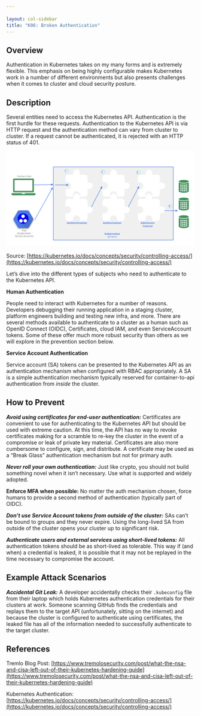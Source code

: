 ```yaml
---

layout: col-sidebar
title: "K06: Broken Authentication"
---
```


## Overview
Authentication in Kubernetes takes on my many forms and is extremely flexible. This emphasis on being highly configurable makes Kubernetes work in a number of different environments but also presents challenges when it comes to cluster and cloud security posture.

 
## Description
Several entities need to access the Kubernetes API. Authentication is the first hurdle for these requests. Authentication to the Kubernetes API is via HTTP request and the authentication method can vary from cluster to cluster. If a request cannot be authenticated, it is rejected with an HTTP status of 401. 

![Kubernetes Authentication](/assets/images/kubernetes-auth.png)

Source: [https://kubernetes.io/docs/concepts/security/controlling-access/](https://kubernetes.io/docs/concepts/security/controlling-access/)

Let’s dive into the different types of subjects who need to authenticate to the Kubernetes API.

**Human Authentication** 

People need to interact with Kubernetes for a number of reasons. Developers debugging their running application in a staging cluster, platform engineers building and testing new infra, and more. There are several methods available to authenticate to a cluster as a human such as OpenID Connect (OIDC), Certificates, cloud IAM, and even ServiceAccount tokens. Some of these offer much more robust security than others as we will explore in the prevention section below.

**Service Account Authentication** 

Service account (SA) tokens can be presented to the Kubernetes API as an authentication mechanism when configured with RBAC appropriately. A SA is a simple authentication mechanism typically reserved for container-to-api authentication from *inside* the cluster. 

## How to Prevent
***Avoid using certificates for end-user authentication:*** Certificates are convenient to use for authenticating to the Kubernetes API but should be used with extreme caution. At this time, the API has no way to revoke certificates making for a scramble to re-key the cluster in the event of a compromise or leak of private key material. Certificates are also more cumbersome to configure, sign, and distribute. A certificate may be used as a “Break Glass” authentication mechanism but not for primary auth.

***Never roll your own authentication:*** Just like crypto, you should not build something novel when it isn’t necessary. Use what is supported and widely adopted. 

**Enforce MFA when possible:** No matter the auth mechanism chosen, force humans to provide a second method of authentication (typically part of OIDC).

***Don’t use Service Account tokens from outside of the cluster:*** SAs can’t be bound to groups and they never expire. Using the long-lived SA from outside of the cluster opens your cluster up to significant risk. 

***Authenticate users and external services using short-lived tokens:*** All authentication tokens should be as short-lived as tolerable. This way if (and when) a credential is leaked, it is possible that it may not be replayed in the time necessary to compromise the account. 

## Example Attack Scenarios

***Accidental Git Leak:*** A developer accidentally checks their `.kubeconfig` file from their laptop which holds Kubernetes authentication credentials for their clusters at work. Someone scanning GitHub finds the credentials and replays them to the target API (unfortunately, sitting on the internet) and because the cluster is configured to authenticate using certificates, the leaked file has all of the information needed to successfully authenticate to the target cluster.

## References

Tremlo Blog Post: [https://www.tremolosecurity.com/post/what-the-nsa-and-cisa-left-out-of-their-kubernetes-hardening-guide](https://www.tremolosecurity.com/post/what-the-nsa-and-cisa-left-out-of-their-kubernetes-hardening-guide)

Kubernetes Authentication: [https://kubernetes.io/docs/concepts/security/controlling-access/](https://kubernetes.io/docs/concepts/security/controlling-access/)
